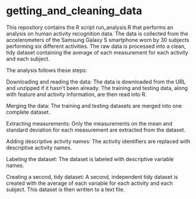 # getting_and_cleaning_data

This repository contains the R script run_analysis.R that performs an analysis on human activity recognition data. The data is collected from the accelerometers of the Samsung Galaxy S smartphone worn by 30 subjects performing six different activities. The raw data is processed into a clean, tidy dataset containing the average of each measurement for each activity and each subject.

The analysis follows these steps:

Downloading and reading the data: The data is downloaded from the URL and unzipped if it hasn't been already. The training and testing data, along with feature and activity information, are then read into R.

Merging the data: The training and testing datasets are merged into one complete dataset.

Extracting measurements: Only the measurements on the mean and standard deviation for each measurement are extracted from the dataset.

Adding descriptive activity names: The activity identifiers are replaced with descriptive activity names.

Labeling the dataset: The dataset is labeled with descriptive variable names.

Creating a second, tidy dataset: A second, independent tidy dataset is created with the average of each variable for each activity and each subject. This dataset is then written to a text file.
